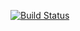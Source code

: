 [![Build Status](https://travis-ci.org/blayi/setting-bill-expressjs.svg?branch=master)](https://travis-ci.org/blayi/setting-bill-expressjs)
